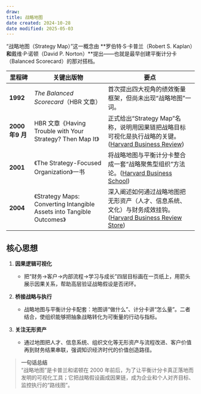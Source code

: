 ```yaml
---
draw:
title: 战略地图
date created: 2024-10-28
date modified: 2025-05-03
---
```


“战略地图（Strategy Map）”这一概念由 **罗伯特·S·卡普兰（Robert S. Kaplan）**和**戴维·P·诺顿（David P. Norton）**提出——也就是最早创建平衡计分卡（Balanced Scorecard）的那对搭档。

|里程碑|关键出版物|要点|
|---|---|---|
|**1992**|_The Balanced Scorecard_（HBR 文章）|首次提出四大视角的绩效衡量框架，但尚未出现“战略地图”一词。|
|**2000 年9 月**|HBR 文章《Having Trouble with Your Strategy? Then Map It》|正式给出“Strategy Map”名称，说明用因果链把战略目标可视化是执行战略的关键。([Harvard Business Review](https://hbr.org/2000/09/having-trouble-with-your-strategy-then-map-it?utm_source=chatgpt.com "Having Trouble with Your Strategy? Then Map It"))|
|**2001**|《The Strategy-Focused Organization》一书|将战略地图与平衡计分卡整合成一套“战略聚焦型组织”方法论。([Harvard Business School](https://www.hbs.edu/faculty/Pages/item.aspx?num=5595&utm_source=chatgpt.com "The Strategy-Focused Organization: How Balanced Scorecard ..."))|
|**2004**|《Strategy Maps: Converting Intangible Assets into Tangible Outcomes》|深入阐述如何通过战略地图把无形资产（人才、信息系统、文化）与财务成效挂钩。([Harvard Business Review Store](https://store.hbr.org/product/strategy-maps-converting-intangible-assets-into-tangible-outcomes/1342?srsltid=AfmBOorEIYu_SR0y2BaxeG-VjPGVo0DbAQRD4MvyXW-jXjXvcEAxIRYz&utm_source=chatgpt.com "Strategy Maps: Converting Intangible Assets into Tangible Outcomes"))|

## 核心思想

1. **因果逻辑可视化**
    
    - 把“财务→客户→内部流程→学习与成长”四层目标画在一页纸上，用箭头展示因果关系，帮助高层验证战略假设是否闭环。
        
2. **桥接战略与执行**
    
    - 战略地图与平衡计分卡配套：地图讲“做什么”、计分卡讲“怎么量”。二者结合，使组织能够把抽象战略转化为可衡量的行动与指标。
        
3. **关注无形资产**
    
    - 通过地图把人才、信息系统、组织文化等无形资产与流程改进、客户价值再到财务结果串联，强调知识经济时代的价值创造路径。
        

> **一句话总结**  
> “战略地图”是卡普兰和诺顿在 2000 年前后，为了让平衡计分卡真正落地而发明的可视化工具；它把战略假设画成因果链，成为企业和个人对齐目标、监控执行的“路线图”。
